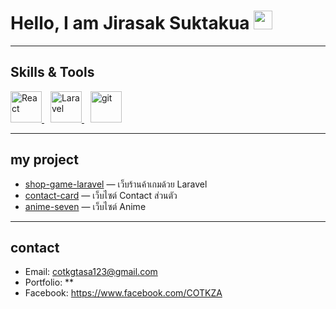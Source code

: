 # Hello, I am Jirasak Suktakua <img src="https://media.giphy.com/media/hvRJCLFzcasrR4ia7z/giphy.gif" width="30">

---

##  Skills & Tools
<p align="left">
  <a href="https://reactjs.org" style="margin-right:10px;">
    <img src="https://img.icons8.com/?size=100&id=asWSSTBrDlTW&format=png&color=000000" 
         alt="React" 
         width="50" height="50"/>
  </a>
  <a href="https://laravel.com/" style="margin-right:10px;">
    <img src="https://upload.wikimedia.org/wikipedia/commons/thumb/9/9a/Laravel.svg/640px-Laravel.svg.png" 
         alt="Laravel" 
         width="50" height="50"/>
  </a>
  <a href="https://git-scm.com/" style="margin-right:10px;">
    <img src="https://upload.wikimedia.org/wikipedia/commons/thumb/3/3f/Git_icon.svg/640px-Git_icon.svg.png" 
         alt="git" 
         width="50" height="50"/>
  </a>
</p>

---

##  my project
- [shop-game-laravel](https://github.com/COTKZA/shop-game-laravel) — เว็บร้านค้าเกมด้วย Laravel
- [contact-card](https://github.com/COTKZA/anime-seven.git) — เว็บไซต์ Contact ส่วนตัว
- [anime-seven](https://github.com/COTKZA/web-portfolio) — เว็บไซต์ Anime 

---

## contact
- Email: cotkgtasa123@gmail.com
- Portfolio: **   
- Facebook: https://www.facebook.com/COTKZA
